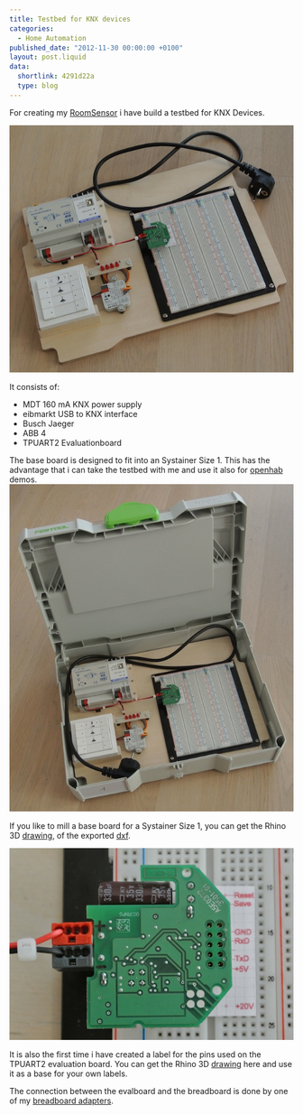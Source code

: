 ```yaml
---
title: Testbed for KNX devices
categories:
  - Home Automation
published_date: "2012-11-30 00:00:00 +0100"
layout: post.liquid
data:
  shortlink: 4291d22a
  type: blog
---
```

For creating my [RoomSensor](roomsensor) i have build a testbed for KNX Devices.

<!-- more -->

![KNX testbed](testbed.jpg)

It consists of:

* MDT 160 mA KNX power supply
* eibmarkt USB to KNX interface
* Busch Jaeger
* ABB 4
* TPUART2 Evaluationboard

The base board is designed to fit into an Systainer Size 1. This has the advantage that i can take the testbed with me and use it also for [openhab](http://www.openhab.org) demos.
![Systainer open](systainer_open.jpg)

If you like to mill a base board for a Systainer Size 1, you can get the Rhino 3D [drawing](EinlageSystainer.3dm), of the exported [dxf](PlatteSystainer.dxf).

![TPUART Evalboard mounted](tpuart_evalboard_mounted.jpg)

It is also the first time i have created a label for the pins used on the TPUART2 evaluation board. You can get the Rhino 3D [drawing](PinOut.3dm)
here and use it as a base for your own labels.

The connection between the evalboard and the breadboard is done by one of my [breadboard adapters](pinheader-breadboard-adapter).

